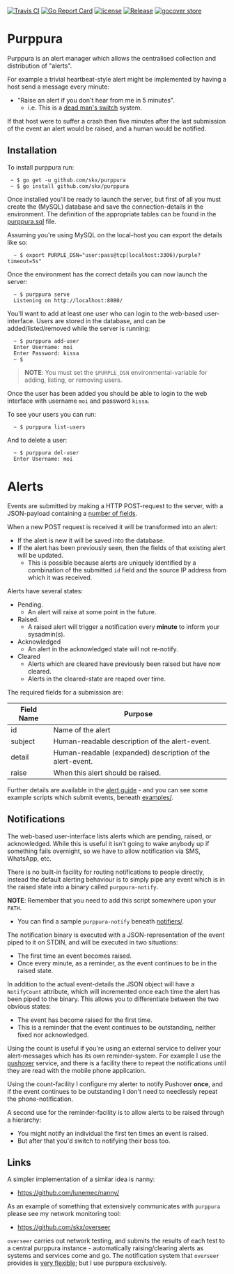 [![Travis CI](https://img.shields.io/travis/skx/purppura/master.svg?style=flat-square)](https://travis-ci.org/skx/purppura)
[![Go Report Card](https://goreportcard.com/badge/github.com/skx/purppura)](https://goreportcard.com/report/github.com/skx/purppura)
[![license](https://img.shields.io/github/license/skx/purppura.svg)](https://github.com/skx/purppura/blob/master/LICENSE)
[![Release](https://img.shields.io/github/release/skx/purppura.svg)](https://github.com/skx/purppura/releases/latest)
[![gocover store](http://gocover.io/_badge/github.com/skx/purppura)](http://gocover.io/github.com/skx/purppura)

# Purppura

Purppura is an alert manager which allows the centralised collection and distribution of "alerts".

For example a trivial heartbeat-style alert might be implemented by having a host send a message every minute:

* "Raise an alert if you don't hear from me in 5 minutes".
   * i.e. This is a [dead man's switch](https://en.wikipedia.org/wiki/Dead_man%27s_switch) system.

If that host were to suffer a crash then five minutes after the last submission of the event an alert would be raised, and a human would be notified.


## Installation

To install purppura run:

     ~ $ go get -u github.com/skx/purppura
     ~ $ go install github.com/skx/purppura

Once installed you'll be ready to launch the server, but first of all you
must create the (MySQL) database and save the connection-details in the
environment.  The definition of the appropriate tables can be found in
the [purppura.sql](purppura.sql) file.

Assuming you're using MySQL on the local-host you can export the details
like so:

      ~ $ export PURPLE_DSN="user:pass@tcp(localhost:3306)/purple?timeout=5s"

Once the environment has the correct details you can now launch the
server:

      ~ $ purppura serve
      Listening on http://localhost:8080/

You'll want to add at least one user who can login to the web-based user-interface.  Users are stored in the database, and can be added/listed/removed  while the server is running:

      ~ $ purppura add-user
      Enter Username: moi
      Enter Password: kissa
      ~ $

> **NOTE**: You must set the `$PURPLE_DSN` environmental-variable for adding, listing, or removing users.

Once the user has been added you should be able to login to the web interface with username `moi` and password `kissa`.

To see your users you can run:

      ~ $ purppura list-users

And to delete a user:

      ~ $ purppura del-user
      Enter Username: moi



# Alerts

Events are submitted by making a HTTP POST-request to the server, with a JSON-payload containing a [number of fields](ALERTS.md).

When a new POST request is received it will be transformed into an alert:

* If the alert is new it will be saved into the database.
* If the alert has been previously seen, then the fields of that existing alert will be updated.
     * This is possible because alerts are uniquely identified by a combination of the submitted `id` field and the source IP address from which it was received.

Alerts have several states:

* Pending.
   * An alert will raise at some point in the future.
* Raised.
   * A raised alert will trigger a notification every **minute** to inform your sysadmin(s).
* Acknowledged
   * An alert in the acknowledged state will not re-notify.
* Cleared
   * Alerts which are cleared have previously been raised but have now cleared.
   * Alerts in the cleared-state are reaped over time.

The required fields for a submission are:

|Field Name | Purpose                                                   |
|-----------|-----------------------------------------------------------|
|id         | Name of the alert                                         |
|subject    | Human-readable description of the alert-event.            |
|detail     | Human-readable (expanded) description of the alert-event. |
|raise      | When this alert should be raised.                         |

Further details are available in the [alert guide](ALERTS.md) - and you can see some example scripts which submit events, beneath [examples/](examples/).


## Notifications

The web-based user-interface lists alerts which are pending, raised, or acknowledged.  While this is useful it isn't going to wake anybody up if something fails overnight, so we have to allow notification via SMS, WhatsApp, etc.

There is no built-in facility for routing notifications to people directly, instead the default alerting behaviour is to simply pipe any event which is in the raised state into a binary called `purppura-notify`.

**NOTE**: Remember that you need to add this script somewhere upon your `PATH`.

* You can find a sample `purppura-notify` beneath [notifiers/](notifiers/).

The notification binary is executed with a JSON-representation of the event
piped to it on STDIN, and will be executed in two situations:

* The first time an event becomes raised.
* Once every minute, as a reminder, as the event continues to be in the raised state.

In addition to the actual event-details the JSON object will have a `NotifyCount` attribute, which will incremented once each time the alert has been piped to the binary.  This allows you to differentiate between the two obvious states:

* The event has become raised for the first time.
* This is a reminder that the event continues to be outstanding, neither fixed nor acknowledged.

Using the count is useful if you're using an external service to deliver your alert-messages which has its own reminder-system.  For example I use the [pushover](http://pushover.net/) service, and there is a facility there to repeat the notifications until they are read with the mobile phone application.

Using the count-facility I configure my alerter to notify Pushover __once__,
and if the event continues to be outstanding I don't need to needlessly repeat the phone-notification.

A second use for the reminder-facility is to allow alerts to be raised through a hierarchy:

* You might notify an individual the first ten times an event is raised.
* But after that you'd switch to notifying their boss too.



## Links

A simpler implementation of a similar idea is nanny:

* https://github.com/lunemec/nanny/

As an example of something that extensively communicates with `purppura` please see my network monitoring tool:

* https://github.com/skx/overseer

`overseer` carries out network testing, and submits the results of each test to a central purppura instance - automatically raising/clearing alerts as systems and services come and go.  The notification system that `overseer` provides is [very flexible](https://github.com/skx/overseer/#notification); but I use purppura exclusively.

